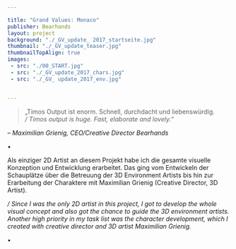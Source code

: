 ```yaml
---

title: "Grand Values: Monaco"
publisher: Bearhands
layout: project
background: "./_GV_update_ 2017_startseite.jpg"
thumbnail: "./_GV_update_teaser.jpg"
thumbnailTopAlign: true
images:
 - src: "./00_START.jpg"
 - src: "./_GV_update_2017_chars.jpg"
 - src: "./_GV_ update_2017_env.jpg"


---
```


> „Timos Output ist enorm. Schnell, durchdacht und liebenswürdig.  
> */ Timos output is huge. Fast, elaborate and lovely.*“

*– Maximilian Grienig, CEO/Creative Director Bearhands*  

•

Als einziger 2D Artist an diesem Projekt habe ich die gesamte visuelle Konzeption und Entwicklung erarbeitet. Das ging vom Entwickeln der Schauplätze über die Betreuung der 3D Environment Artists bis hin zur Erarbeitung der Charaktere mit Maximilian Grienig (Creative Director, 3D Artist).

*/ Since I was the only 2D artist in this project, I got to develop the whole visual concept and also got the chance to guide the 3D environment artists. Another high priority in my task list was the character development, which I created with creative director and 3D artist Maximilian Grienig.*

• 